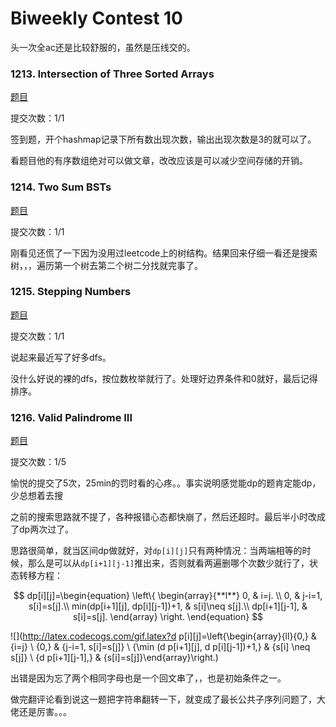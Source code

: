 # Biweekly Contest 10

头一次全ac还是比较舒服的，虽然是压线交的。

### 1213. Intersection of Three Sorted Arrays

[题目](https://leetcode.com/contest/biweekly-contest-10/problems/intersection-of-three-sorted-arrays/)

提交次数：1/1

签到题，开个hashmap记录下所有数出现次数，输出出现次数是3的就可以了。

看题目他的有序数组绝对可以做文章，改改应该是可以减少空间存储的开销。

### 1214. Two Sum BSTs

[题目](https://leetcode.com/contest/biweekly-contest-10/problems/two-sum-bsts/)

提交次数：1/1

刚看见还慌了一下因为没用过leetcode上的树结构。结果回来仔细一看还是搜索树，，，遍历第一个树去第二个树二分找就完事了。

### 1215. Stepping Numbers

[题目](https://leetcode.com/contest/biweekly-contest-10/problems/stepping-numbers/)

提交次数：1/1

说起来最近写了好多dfs。

没什么好说的裸的dfs，按位数枚举就行了。处理好边界条件和0就好，最后记得排序。

### 1216. Valid Palindrome III

[题目](https://leetcode.com/contest/biweekly-contest-10/problems/valid-palindrome-iii/)

提交次数：1/5

愉悦的提交了5次，25min的罚时看的心疼。。事实说明感觉能dp的题肯定能dp，少总想着去搜

之前的搜索思路就不提了，各种报错心态都快崩了，然后还超时。最后半小时改成了dp两次过了。

思路很简单，就当区间dp做就好，对`dp[i][j]`只有两种情况：当两端相等的时候，那么是可以从`dp[i+1][j-1]`推出来，否则就看两遍删哪个次数少就行了，状态转移方程：

$$
dp[i][j]=\begin{equation}  
\left\{  
             \begin{array}{**l**}  
             0, & i=j.  \\  
             0, & j-i=1, s[i]=s[j].\\
             min(dp[i+1][j], dp[i][j-1])+1, & s[i]\neq s[j].\\  
             dp[i+1][j-1], & s[i]=s[j].    
             \end{array}  
\right.  
\end{equation}
$$

![](http://latex.codecogs.com/gif.latex?d p[i][j]=\left\{\begin{array}{ll}{0,} & {i=j} \\ {0,} & {j-i=1, s[i]=s[j]} \\ {\min (d p[i+1][j], d p[i][j-1])+1,} & {s[i] \neq s[j]} \\ {d p[i+1][j-1],} & {s[i]=s[j]}\end{array}\right.)

出错是因为忘了两个相同字母也是一个回文串了，，也是初始条件之一。







做完翻评论看到说这一题把字符串翻转一下，就变成了最长公共子序列问题了，大佬还是厉害。。。
